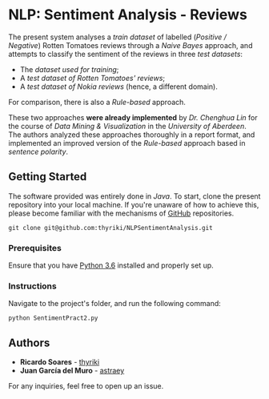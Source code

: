 # NLP: Sentiment Analysis - Reviews

The present system analyses a *train dataset* of labelled (*Positive / Negative*) Rotten Tomatoes reviews through a *Naive Bayes* approach, and attempts to classify the sentiment of the reviews in three *test datasets*:

* The *dataset used for training*;
* A *test dataset of Rotten Tomatoes' reviews*;
* A *test dataset of Nokia reviews* (hence, a different domain).

For comparison, there is also a *Rule-based* approach. 

These two approaches **were already implemented** by *Dr. Chenghua Lin* for the course of *Data Mining & Visualization* in the *University of Aberdeen*. 
The authors analyzed these approaches thoroughly in a report format, and implemented an improved version of the *Rule-based* approach based in *sentence polarity*.

## Getting Started

The software provided was entirely done in *Java*. To start, clone the present repository into your local machine. If you're unaware of how to achieve this, please become familiar with the mechanisms of [GitHub](https://help.github.com/articles/set-up-git) repositories.

```
git clone git@github.com:thyriki/NLPSentimentAnalysis.git
```


### Prerequisites
Ensure that you have [Python 3.6](https://www.python.org/downloads/) installed and properly set up.

### Instructions
Navigate to the project's folder, and run the following command:

```
python SentimentPract2.py
```

## Authors

* **Ricardo Soares** - [thyriki](https://github.com/thyriki)
* **Juan García del Muro** - [astraey](https://github.com/astraey)

For any inquiries, feel free to open up an issue.
